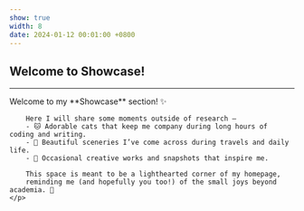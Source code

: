 ```yaml
---
show: true
width: 8
date: 2024-01-12 00:01:00 +0800
---
```


<div class="p-4">
    <h2>Welcome to Showcase!</h2>
    <hr />
    <p>
       Welcome to my **Showcase** section! ✨  

        Here I will share some moments outside of research —  
        - 🐱 Adorable cats that keep me company during long hours of coding and writing.  
        - 🌄 Beautiful sceneries I’ve come across during travels and daily life.  
        - 🎨 Occasional creative works and snapshots that inspire me.  
        
        This space is meant to be a lighthearted corner of my homepage,  
        reminding me (and hopefully you too!) of the small joys beyond academia. 💫  
    </p>
</div>
